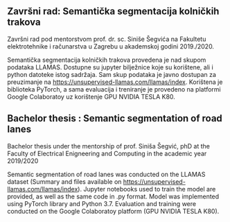 
Završni rad: Semantička segmentacija kolničkih trakova
--

Završni rad pod mentorstvom prof. dr. sc. Siniše Šegvića na Fakultetu elektrotehnike i računarstva u Zagrebu u akademskoj godini 2019./2020. 

Semantička segmentacija kolničkih trakova provedena je nad skupom podataka LLAMAS. Dostupne su jupyter bilježnice koje su korištene, ali i python datoteke istog sadržaja. Sam skup podataka je javno dostupan za preuzimanje na https://unsupervised-llamas.com/llamas/index.
Korištena je biblioteka PyTorch, a sama evaluacija i treniranje je provedeno na platformi Google Colaboratoy uz korištenje GPU NVIDIA TESLA K80.


Bachelor thesis : Semantic segmentation of road lanes
--

Bachelor thesis under the mentorship of prof. Siniša Šegvić, phD at the Faculty of Electrical Enigneering and Computing in the academic year 2019/2020

Semantic segmentation of road lanes was conducted on the LLAMAS dataset (Summary and files available on https://unsupervised-llamas.com/llamas/index). Jupyter notebooks used to train the model are provided, as well as the same code in .py format. Model was implemented using PyTorch library and Python 3.7. Evaluation and training were conducted on the Google Colaboratoy platform (GPU NVIDIA TESLA K80).
